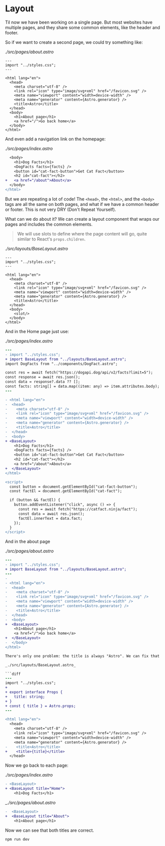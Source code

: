# Layout

Til now we have been working on a single page. But most websites have multiple pages, and they share some common elements, like the header and footer.

So if we want to create a second page, we could try something like:

_./src/pages/about.astro_

```astro
---
import "../styles.css";
---

<html lang="en">
  <head>
    <meta charset="utf-8" />
    <link rel="icon" type="image/svg+xml" href="/favicon.svg" />
    <meta name="viewport" content="width=device-width" />
    <meta name="generator" content={Astro.generator} />
    <title>Astro</title>
  </head>
  <body>
    <h1>About page</h1>
    <a href="/">Go back home</a>
  </body>
</html>
```

And even add a navigation link on the homepage:


_./src/pages/index.astro_

```diff
  <body>
    <h1>Dog Facts</h1>
    <DogFacts facts={facts} />
    <button id="cat-fact-button">Get Cat Fact</button>
    <h2 id="cat-fact"></h2>
+   <a href="/about">About</a>    
  </body>
</html>
```

But we are repeating a lot of code! The `<head>`, the `<html>`, and the `<body>` tags are all the same on both pages, and what if we have a common header or footer. This is not very DRY (Don't Repeat Yourself).

What can we do about it? We can create a layout component that wraps our pages and includes the common elements.

> We will use slots to define where the page content will go, quite similar to React's `props.children`.

_./src/layouts/BaseLayout.astro_

```astro
---
import "../styles.css";
---

<html lang="en">
  <head>
    <meta charset="utf-8" />
    <link rel="icon" type="image/svg+xml" href="/favicon.svg" />
    <meta name="viewport" content="width=device-width" />
    <meta name="generator" content={Astro.generator} />
    <title>Astro</title>
  </head>
  <body>
    <slot/>
  </body>
</html>
```

And in the Home page just use:

_./src/pages/index.astro_

```diff
---
- import "../styles.css";
+ import BaseLayout from "../layouts/BaseLayout.astro";
import DogFacts from "../components/DogFact.astro";

const res = await fetch("https://dogapi.dog/api/v2/facts?limit=5");
const response = await res.json();
const data = response?.data ?? [];
const facts: string[] = data.map((item: any) => item.attributes.body);
---

- <html lang="en">
-  <head>
-    <meta charset="utf-8" />
-    <link rel="icon" type="image/svg+xml" href="/favicon.svg" />
-    <meta name="viewport" content="width=device-width" />
-    <meta name="generator" content={Astro.generator} />
-    <title>Astro</title>
-  </head>
-  <body>
+ <BaseLayout>
    <h1>Dog Facts</h1>
    <DogFacts facts={facts} />
    <button id="cat-fact-button">Get Cat Fact</button>
    <h2 id="cat-fact"></h2>
    <a href="/about">About</a>
+  </BaseLayout>
</html>

<script>
  const button = document.getElementById("cat-fact-button");
  const factEl = document.getElementById("cat-fact");

  if (button && factEl) {
    button.addEventListener("click", async () => {
      const res = await fetch("https://catfact.ninja/fact");
      const data = await res.json();
      factEl.innerText = data.fact;
    });
  }
</script>
```

And in the about page

_./src/pages/about.astro_

```diff
---
- import "../styles.css";
+ import BaseLayout from "../layouts/BaseLayout.astro";
---
-
- <html lang="en">
-  <head>
-    <meta charset="utf-8" />
-    <link rel="icon" type="image/svg+xml" href="/favicon.svg" />
-    <meta name="viewport" content="width=device-width" />
-    <meta name="generator" content={Astro.generator} />
-    <title>Astro</title>
-  </head>
-  <body>
+  <BaseLayout>
    <h1>About page</h1>
    <a href="/">Go back home</a>
+  </BaseLayout>
-  </body>
</html>

There's only one problem: the title is always "Astro". We can fix that by passing a `title` prop to the layout component.

_./src/layouts/BaseLayout.astro_

```diff
---
import "../styles.css";
+
+ export interface Props {
+   title: string;
+ }
+ const { title } = Astro.props;
---

<html lang="en">
  <head>
    <meta charset="utf-8" />
    <link rel="icon" type="image/svg+xml" href="/favicon.svg" />
    <meta name="viewport" content="width=device-width" />
    <meta name="generator" content={Astro.generator} />
-    <title>Astro</title>
+    <title>{title}</title>
  </head>
```

Now we go back to each page:

_./src/pages/index.astro_

```diff
- <BaseLayout>
+ <BaseLayout title="Home">
    <h1>Dog Facts</h1>
```

__./src/pages/about.astro_

```diff
-  <BaseLayout>
+  <BaseLayout title="About">
    <h1>About page</h1>
```

Now we can see that both titles are correct.

```bash
npm run dev
```